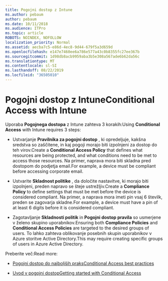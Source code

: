 ```yaml
---
title: Pogojni dostop z Intune
ms.author: pebaum
author: pebaum
ms.date: 10/11/2018
ms.audience: ITPro
ms.topic: article
ROBOTS: NOINDEX, NOFOLLOW
localization_priority: Normal
ms.assetid: aecba7c5-e86d-4ec8-9d44-679f5a3d659d
ms.openlocfilehash: e147e7460ee6a786e577a43c0b8355fc27ee367b
ms.sourcegitcommit: 1d98db8acb9959aba3b5e308a567ade6b62da56c
ms.translationtype: MT
ms.contentlocale: sl-SI
ms.lasthandoff: 08/22/2019
ms.locfileid: "36505010"
---
```

# <a name="conditional-access-with-intune"></a><span data-ttu-id="d7791-102">Pogojni dostop z Intune</span><span class="sxs-lookup"><span data-stu-id="d7791-102">Conditional Access with Intune</span></span>

<span data-ttu-id="d7791-103">Uporaba **Pogojnega dostopa** z Intune zahteva 3 korakih:</span><span class="sxs-lookup"><span data-stu-id="d7791-103">Using **Conditional Access** with Intune requires 3 steps:</span></span> 
  
- <span data-ttu-id="d7791-104">Ustvarjanje **Pravilnika za pogojni dostop** , ki opredeljuje, kakšna sredstva so zaščitene, in kaj pogoji morajo biti izpolnjeni za dostop do teh virov.</span><span class="sxs-lookup"><span data-stu-id="d7791-104">Create a **Conditional Access Policy** that defines what resources are being protected, and what conditions need to be met to access those resources.</span></span> <span data-ttu-id="d7791-105">Na primer, naprava mora biti skladna pred dostopom do podjetja email.</span><span class="sxs-lookup"><span data-stu-id="d7791-105">For example, a device must be compliant before accessing corporate email.</span></span> 
    
- <span data-ttu-id="d7791-106">Ustvarite **Skladnost politike** , da določite nastavitve, ki morajo biti izpolnjeni, preden napravo se šteje ustrežljiv.</span><span class="sxs-lookup"><span data-stu-id="d7791-106">Create a **Compliance Policy** to define settings that must be met before the device is considered compliant.</span></span> <span data-ttu-id="d7791-107">Na primer, a naprava mora imeti pin vsaj 6 številk, preden se zagovarja skladne.</span><span class="sxs-lookup"><span data-stu-id="d7791-107">For example, a device must have a pin of at least 6 digits before it is considered compliant.</span></span> 
    
- <span data-ttu-id="d7791-108">Zagotavljanje **Skladnosti politik** in **Pogojni dostop pravila** so usmerjene v želeno skupino uporabnikov.</span><span class="sxs-lookup"><span data-stu-id="d7791-108">Ensuring both **Compliance Policies** and **Conditional Access Policies** are targeted to the desired groups of users.</span></span> <span data-ttu-id="d7791-109">To lahko zahteva oblikovanje posebnih skupin uporabnikov v Azure storitve Active Directory.</span><span class="sxs-lookup"><span data-stu-id="d7791-109">This may require creating specific groups of users in Azure Active Directory.</span></span> 
    
<span data-ttu-id="d7791-110">Preberite več:</span><span class="sxs-lookup"><span data-stu-id="d7791-110">Read more:</span></span>
  
- [<span data-ttu-id="d7791-111">Pogojni dostop do najboljših praks</span><span class="sxs-lookup"><span data-stu-id="d7791-111">Conditional Access best practices</span></span>](https://docs.microsoft.com/azure/active-directory/conditional-access/best-practices)
    
- [<span data-ttu-id="d7791-112">Uvod v pogojni dostop</span><span class="sxs-lookup"><span data-stu-id="d7791-112">Getting started with Conditional Access </span></span>](https://docs.microsoft.com/azure/active-directory/active-directory-conditional-access-azure-portal-get-started)
    

